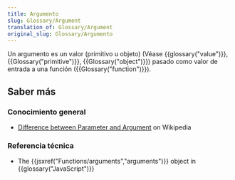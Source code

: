 ```yaml
---
title: Argumento
slug: Glossary/Argument
translation_of: Glossary/Argument
original_slug: Glossary/Argumento
---
```


Un argumento es un valor (primitivo u objeto) (Véase {{glossary("value")}}, {{Glossary("primitive")}}, {{Glossary("object")}}) pasado como valor de entrada a una función ({{Glossary("function")}}).

## Saber más

### Conocimiento general

- [Difference between Parameter and Argument](https://es.wikipedia.org/wiki/Parameter_(computer_programming)) on Wikipedia

### Referencia técnica

- The {{jsxref("Functions/arguments","arguments")}} object in {{glossary("JavaScript")}}
